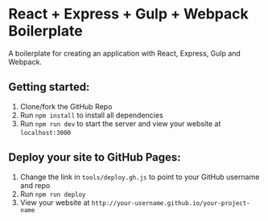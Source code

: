 # React + Express + Gulp + Webpack Boilerplate

A boilerplate for creating an application with React, Express, Gulp and Webpack.

## Getting started:

1. Clone/fork the GitHub Repo
2. Run `npm install` to install all dependencies
3. Run `npm run dev` to start the server and view your website at `localhost:3000`

## Deploy your site to GitHub Pages:

1. Change the link in `tools/deploy.gh.js` to point to your GitHub username and repo
2. Run `npm run deploy`
3. View your website at `http://your-username.github.io/your-project-name`

##
